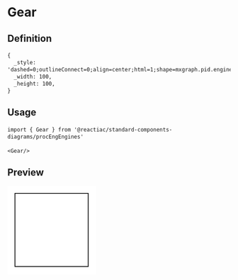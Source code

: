 # Gear

## Definition

```
{
  _style: 'dashed=0;outlineConnect=0;align=center;html=1;shape=mxgraph.pid.engines.gear;fontSize=45;',
  _width: 100,
  _height: 100,
}
```

## Usage

```
import { Gear } from '@reactiac/standard-components-diagrams/procEngEngines'

<Gear/>
```

## Preview

<img src="./gear.png" width="200"/>
